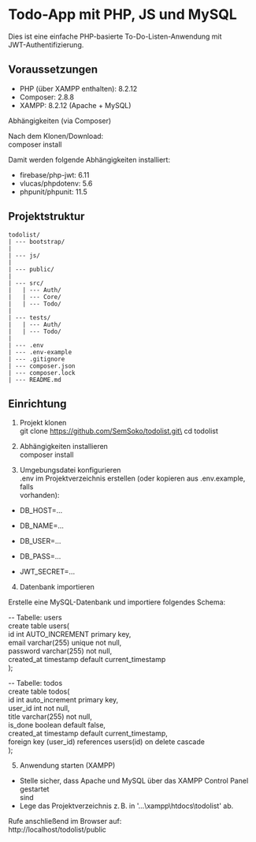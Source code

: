 # Todo-App mit PHP, JS und MySQL

Dies ist eine einfache PHP-basierte To-Do-Listen-Anwendung mit\
JWT-Authentifizierung.

## Voraussetzungen
- PHP (über XAMPP enthalten): 8.2.12
- Composer: 2.8.8
- XAMPP: 8.2.12 (Apache + MySQL)

Abhängigkeiten (via Composer)

Nach dem Klonen/Download:\
composer install

Damit werden folgende Abhängigkeiten installiert:
- firebase/php-jwt: 6.11
- vlucas/phpdotenv: 5.6
- phpunit/phpunit: 11.5

## Projektstruktur

```
todolist/
| --- bootstrap/
|
| --- js/
|
| --- public/
|
| --- src/
|	| --- Auth/
|	| --- Core/
|	| --- Todo/
|
| --- tests/
|	| --- Auth/
|	| --- Todo/
|
| --- .env
| --- .env-example
| --- .gitignore
| --- composer.json
| --- composer.lock
| --- README.md
```

## Einrichtung

1.	Projekt klonen\
git clone https://github.com/SemSoko/todolist.git\
cd todolist

2.	Abhängigkeiten installieren\
composer install

3.	Umgebungsdatei konfigurieren\
.env im Projektverzeichnis erstellen (oder kopieren aus .env.example, falls\
vorhanden):

- DB_HOST=...
- DB_NAME=...
- DB_USER=...
- DB_PASS=...

- JWT_SECRET=...

4.	Datenbank importieren

Erstelle eine MySQL-Datenbank und importiere folgendes Schema:

--	Tabelle: users\
create table users(\
    id int AUTO_INCREMENT primary key,\
    email varchar(255) unique not null,\
    password varchar(255) not null,\
    created_at timestamp default current_timestamp\
);

--	Tabelle: todos\
create table todos(\
    id int auto_increment primary key,\
    user_id int not null,\
    title varchar(255) not null,\
    is_done boolean default false,\
    created_at timestamp default current_timestamp,\
    foreign key (user_id) references users(id) on delete cascade\
);

5.	Anwendung starten (XAMPP)

-	Stelle sicher, dass Apache und MySQL über das XAMPP Control Panel gestartet\
	sind
-	Lege das Projektverzeichnis z. B. in '...\xampp\htdocs\todolist' ab.

Rufe anschließend im Browser auf:\
http://localhost/todolist/public
